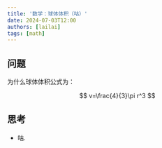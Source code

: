 ```yaml
---
title: '数学：球体体积（咕）'
date: 2024-07-03T12:00
authors: [lailai]
tags: [math]
---
```


<!-- truncate -->

## 问题

为什么球体体积公式为：

$$
v=\frac{4}{3}\pi r^3
$$

## 思考

- 咕.
